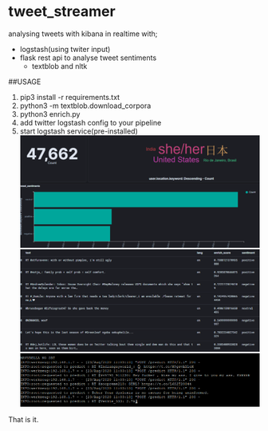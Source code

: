 # tweet_streamer
analysing tweets with kibana in realtime with;
- logstash(using twiter input)
- flask rest api to analyse tweet sentiments 
  - textblob and nltk

##USAGE
  1. pip3 install -r requirements.txt
  2. python3 -m textblob.download_corpora
  3. python3 enrich.py
  4. add twitter logstash config to your pipeline
  4. start logstash service(pre-installed)
  ![alt text](https://github.com/waffledunker/tweet_streamer/blob/master/dashboard_simple.PNG?raw=true)
  ![alt text](https://github.com/waffledunker/tweet_streamer/blob/master/proof.PNG?raw=true)
  ![alt text](https://github.com/waffledunker/tweet_streamer/blob/master/logs.PNG?raw=true)
  
  That is it.
